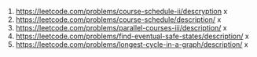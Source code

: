 1. https://leetcode.com/problems/course-schedule-ii/descryption                     x
2. https://leetcode.com/problems/course-schedule/description/                       x
3. https://leetcode.com/problems/parallel-courses-iii/description/                  x
4. https://leetcode.com/problems/find-eventual-safe-states/description/             x
5. https://leetcode.com/problems/longest-cycle-in-a-graph/description/              x
